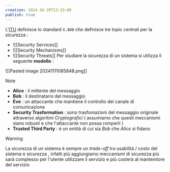 ```yaml
---
creation: 2024-10-29T13:33:00
publish: true
---
```

L'[ITU](https://www.itu.int/en/Pages/default.aspx) definisce lo standard `X.800` che definisce tre topic centrali per la sicurezza : 
+ ![[Security Services]]
+ ![[Security Mechanisms]]
+ ![[Security Threats]]
Per studiare la sicurezza di un sistema si utilizza il seguente **modello** : 

![[Pasted image 20241111085848.png]]

>[!note]
>+ **Alice** : il mittente del messaggio
>+ **Bob** : il destinatario del messaggio
>+ **Eve** : un attaccante che mantiene il controllo del canale di comunicazione
>+ **Security Trasformation** : sono trasfomazioni del messaggio originale attraverso algoritmi *Cryptografici* ( assumiamo che questi meccanismi siano robusti e che l'attaccante non possa romperli )
>+ **Trusted Third Party** : è un entità di cui sia *Bob* che *Alice* si fidano 

>[!warning] 
>
>La sicurezza di un sistema è sempre un *trade-off* tra usabilità / costo del sistema e sicurezza , infatti più aggiungiamo meccanismi di sicurezza più sarà complesso per l'utente utilizzare il servizio e più costerà al mantenitore del servizio 

